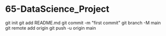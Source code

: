 # 65-DataScience_Project


git init
git add README.md
git commit -m "first commit"
git branch -M main
git remote add origin 
git push -u origin main
